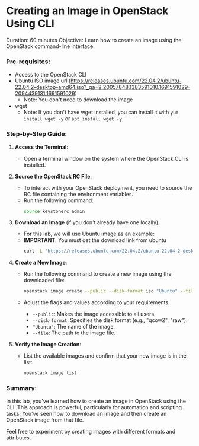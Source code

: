 # Creating an Image in OpenStack Using CLI
Duration: 60 minutes
Objective: Learn how to create an image using the OpenStack command-line interface.

### Pre-requisites:
- Access to the OpenStack CLI
- Ubuntu ISO image url (https://releases.ubuntu.com/22.04.2/ubuntu-22.04.2-desktop-amd64.iso?_ga=2.20057848.1383591010.1691591029-2094439131.1691591029) 
  - Note: You don't need to download the image
- wget 
  - Note: If you don't have wget installed, you can install it with `yum install wget -y` or `apt install wget -y`

### Step-by-Step Guide:

1. **Access the Terminal**:
   - Open a terminal window on the system where the OpenStack CLI is installed.

2. **Source the OpenStack RC File**:
   - To interact with your OpenStack deployment, you need to source the RC file containing the environment variables.
   - Run the following command:
     ```bash
     source keystonerc_admin
     ```

3. **Download an Image** (if you don't already have one locally):
   - For this lab, we will use Ubuntu image as an example:
   - **IMPORTANT**: You must get the download link from ubuntu
     ```bash
     curl -L 'https://releases.ubuntu.com/22.04.2/ubuntu-22.04.2-desktop-amd64.iso' -o  Ubuntu.iso
     ```

4. **Create a New Image**:
   - Run the following command to create a new image using the downloaded file:
     ```bash
     openstack image create --public --disk-format iso "Ubuntu" --file Ubuntu.iso
     ```

   - Adjust the flags and values according to your requirements:
     - `--public`: Makes the image accessible to all users.
     - `--disk-format`: Specifies the disk format (e.g., "qcow2", "raw").
     - `"Ubuntu"`: The name of the image.
     - `--file`: The path to the image file.

5. **Verify the Image Creation**:
   - List the available images and confirm that your new image is in the list:
     ```bash
     openstack image list
     ```

### Summary:
In this lab, you've learned how to create an image in OpenStack using the CLI. This approach is powerful, particularly for automation and scripting tasks. You've seen how to download an image and then create an OpenStack image from that file.

Feel free to experiment by creating images with different formats and attributes.